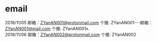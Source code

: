# email
2018/11/05 邮箱：ZYanAN001@protonmail.com 个推: ZYanAN001---邮箱：ZYanAN001@mail.com 个推: ZYanAN001x.    
2018/11/06 邮箱：ZYanAN002@protonmail.com 个推: ZYanAN002  

